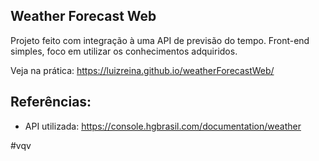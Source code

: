 ## Weather Forecast Web

Projeto feito com integração à uma API de previsão do tempo.
Front-end simples, foco em utilizar os conhecimentos adquiridos.

Veja na prática: https://luizreina.github.io/weatherForecastWeb/

## Referências:

- API utilizada: https://console.hgbrasil.com/documentation/weather

#vqv
